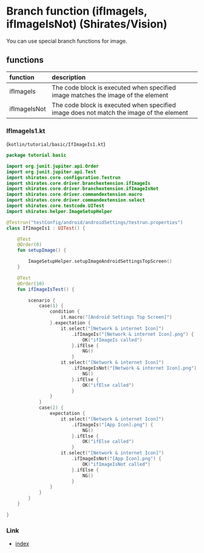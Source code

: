 # Branch function (ifImageIs, ifImageIsNot) (Shirates/Vision)

You can use special branch functions for image.

## functions

| function     | description                                                                             |
|:-------------|:----------------------------------------------------------------------------------------|
| ifImageIs    | The code block is executed when specified image matches the image of the element        |
| ifImageIsNot | The code block is executed when specified image does not match the image of the element |

### IfImageIs1.kt

(`kotlin/tutorial/basic/IfImageIs1.kt`)

```kotlin
package tutorial.basic

import org.junit.jupiter.api.Order
import org.junit.jupiter.api.Test
import shirates.core.configuration.Testrun
import shirates.core.driver.branchextension.ifImageIs
import shirates.core.driver.branchextension.ifImageIsNot
import shirates.core.driver.commandextension.macro
import shirates.core.driver.commandextension.select
import shirates.core.testcode.UITest
import shirates.helper.ImageSetupHelper

@Testrun("testConfig/android/androidSettings/testrun.properties")
class IfImageIs1 : UITest() {

    @Test
    @Order(0)
    fun setupImage() {

        ImageSetupHelper.setupImageAndroidSettingsTopScreen()
    }

    @Test
    @Order(10)
    fun ifImageIsTest() {

        scenario {
            case(1) {
                condition {
                    it.macro("[Android Settings Top Screen]")
                }.expectation {
                    it.select("[Network & internet Icon]")
                        .ifImageIs("[Network & internet Icon].png") {
                            OK("ifImageIs called")
                        }.ifElse {
                            NG()
                        }
                    it.select("[Network & internet Icon]")
                        .ifImageIsNot("[Network & internet Icon].png") {
                            NG()
                        }.ifElse {
                            OK("ifElse called")
                        }
                }
            }
            case(2) {
                expectation {
                    it.select("[Network & internet Icon]")
                        .ifImageIs("[App Icon].png") {
                            NG()
                        }.ifElse {
                            OK("ifElse called")
                        }
                    it.select("[Network & internet Icon]")
                        .ifImageIsNot("[App Icon].png") {
                            OK("ifImageIsNot called")
                        }.ifElse {
                            NG()
                        }
                }
            }
        }
    }

}
```

### Link

- [index](../../../../index.md)

